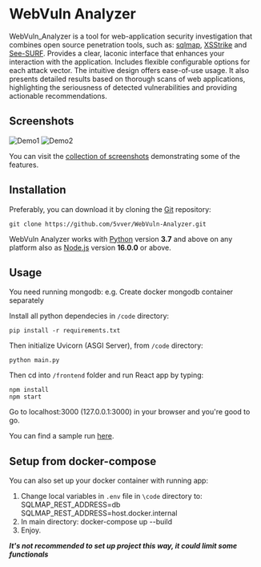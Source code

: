 # WebVuln Analyzer

WebVuln_Analyzer is a tool for web-application security investigation that combines open source penetration tools, such as: [sqlmap](https://github.com/sqlmapproject/sqlmap), [XSStrike](https://github.com/s0md3v/XSStrike) and [See-SURF](https://github.com/In3tinct/See-SURF). Provides a clear, laconic interface that enhances your interaction with the application. Includes flexible configurable options for each attack vector. The intuitive design offers ease-of-use usage. It also presents detailed results based on thorough scans of web applications, highlighting the seriousness of detected vulnerabilities and providing actionable recommendations.

Screenshots
----

![Demo1](https://user-images.githubusercontent.com/68349735/243019197-393bfa3b-bcee-4e0f-be04-d1ceb4fc5265.png)
![Demo2](https://user-images.githubusercontent.com/68349735/243018964-c1732837-5b5b-4922-ba35-61769a722d07.png)

You can visit the [collection of screenshots](https://github.com/5vver/WebVuln-Analyzer/wiki/Screenshots) demonstrating some of the features.

Installation
----

Preferably, you can download it by cloning the [Git](https://github.com/5vver/WebVuln-Analyzer) repository:

    git clone https://github.com/5vver/WebVuln-Analyzer.git

WebVuln Analyzer works with [Python](https://www.python.org/download/) version **3.7** and above on any platform also as [Node.js](https://nodejs.org/en/download) version **16.0.0** or above.

Usage
----

You need running mongodb: e.g. Create docker mongodb container separately

Install all python dependecies in `/code` directory:
    
    pip install -r requirements.txt

Then initialize Uvicorn (ASGI Server), from `/code` directory:

    python main.py

Then cd into `/frontend` folder and run React app by typing:

    npm install
	npm start

Go to localhost:3000 (127.0.0.1:3000) in your browser and you're good to go.

You can find a sample run [here](*).

Setup from docker-compose
----

You can also set up your docker container with running app:
1. Change local variables in `.env` file in `\code` directory to:
    SQLMAP_REST_ADDRESS=db
    SQLMAP_REST_ADDRESS=host.docker.internal
2. In main directory:
    docker-compose up --build
3. Enjoy.

___It's not recommended to set up project this way, it could limit some functionals___
